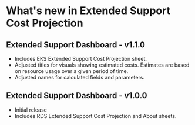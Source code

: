 # What's new in Extended Support Cost Projection

## Extended Support Dashboard - v1.1.0
* Includes EKS Extended Support Cost Projection sheet.
* Adjusted titles for visuals showing estimated costs. Estimates are based on resource usage over a given period of time.
* Adjusted names for calculated fields and parameters.


## Extended Support Dashboard - v1.0.0
* Initial release
* Includes RDS Extended Support Cost Projection and About sheets.

